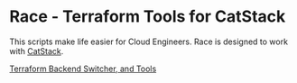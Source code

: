 # Race - Terraform Tools for CatStack

This scripts make life easier for Cloud Engineers. Race is designed to work
with [CatStack](https://github.com/wearetechnative/catstack).

[Terraform Backend Switcher, and Tools](./docs/terraform-backend-tools.md)
